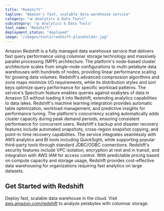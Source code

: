 ```yaml
---
title: "Redshift"
tagline: "Amazon's fast, scalable data warehouse service"
category: "📊 Analytics & Data Tools"
subcategory: "📊 Analytics & Data Tools"
tool_name: "Redshift"
deployment_status: "deployed"
image: "/images/tools/redshift-placeholder.jpg"
---
```

Amazon Redshift is a fully managed data warehouse service that delivers fast query performance using columnar storage technology and massively parallel processing (MPP) architecture. The platform's node-based cluster architecture scales from single-node configurations to multi-petabyte data warehouses with hundreds of nodes, providing linear performance scaling for growing data volumes. Redshift's advanced compression algorithms and zone maps minimize I/O requirements, while its distribution styles and sort keys optimize query performance for specific workload patterns. The service's Spectrum feature enables queries against exabytes of data in Amazon S3 without loading it into Redshift, extending analytics capabilities to data lakes. Redshift's machine learning integration provides automatic table optimization, workload management, and predictive insights for performance tuning. The platform's concurrency scaling automatically adds cluster capacity during peak demand periods, ensuring consistent performance for concurrent users. Redshift's backup and disaster recovery features include automated snapshots, cross-region snapshot copying, and point-in-time recovery capabilities. The service integrates seamlessly with AWS analytics and BI tools including QuickSight, while supporting popular third-party tools through standard JDBC/ODBC connections. Redshift's security features include VPC isolation, encryption at rest and in transit, and integration with AWS IAM for access control. With predictable pricing based on compute capacity and storage usage, Redshift provides cost-effective data warehousing for organizations requiring fast analytics on large datasets.

## Get Started with Redshift

Deploy fast, scalable data warehouse in the cloud. Visit [aws.amazon.com/redshift](https://aws.amazon.com/redshift) to analyze petabytes with columnar storage.
